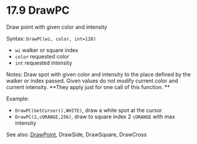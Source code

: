 # 17.9 DrawPC 

Draw point with given color and intensity 

Syntax: `DrawPC(wi, color, int=128)` 

* `wi` walker or square index 
* `color` requested color 
* `int` requested intensity 

Notes: Draw spot with given color and intensity to the place defined by the walker or index passed. Given values do not modify current color and current intensity. **They apply just for one call of this function. **

Example: 

* `DrawPC(GetCursor(),WHITE)`, draw a white spot at the cursor 
* `DrawPC(2,cORANGE,256)`, draw to square index 2 `cORANGE` with max intensity 

See also: [DrawPoint](/17-api-native-functions/178-drawpoint.md), DrawSide, DrawSquare, DrawCross

